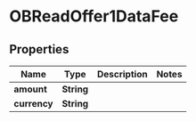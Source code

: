 
# OBReadOffer1DataFee

## Properties
Name | Type | Description | Notes
------------ | ------------- | ------------- | -------------
**amount** | **String** |  | 
**currency** | **String** |  | 



